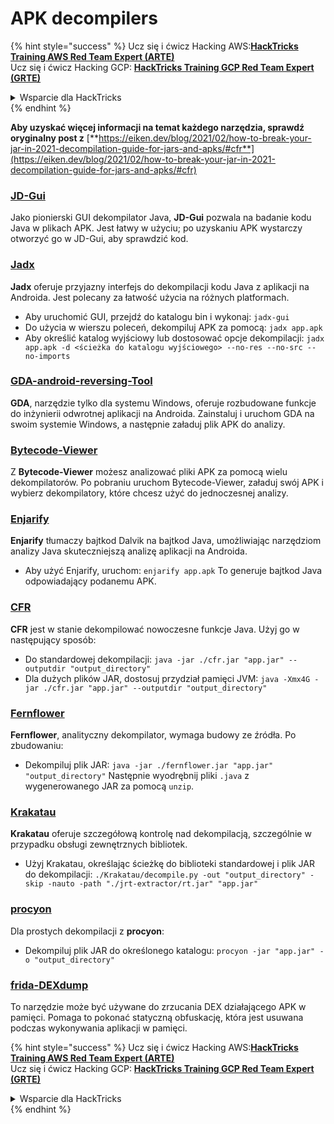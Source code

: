 # APK decompilers

{% hint style="success" %}
Ucz się i ćwicz Hacking AWS:<img src="../../.gitbook/assets/arte.png" alt="" data-size="line">[**HackTricks Training AWS Red Team Expert (ARTE)**](https://training.hacktricks.xyz/courses/arte)<img src="../../.gitbook/assets/arte.png" alt="" data-size="line">\
Ucz się i ćwicz Hacking GCP: <img src="../../.gitbook/assets/grte.png" alt="" data-size="line">[**HackTricks Training GCP Red Team Expert (GRTE)**<img src="../../.gitbook/assets/grte.png" alt="" data-size="line">](https://training.hacktricks.xyz/courses/grte)

<details>

<summary>Wsparcie dla HackTricks</summary>

* Sprawdź [**plany subskrypcyjne**](https://github.com/sponsors/carlospolop)!
* **Dołącz do** 💬 [**grupy Discord**](https://discord.gg/hRep4RUj7f) lub [**grupy telegramowej**](https://t.me/peass) lub **śledź** nas na **Twitterze** 🐦 [**@hacktricks\_live**](https://twitter.com/hacktricks\_live)**.**
* **Podziel się sztuczkami hackingowymi, przesyłając PR-y do** [**HackTricks**](https://github.com/carlospolop/hacktricks) i [**HackTricks Cloud**](https://github.com/carlospolop/hacktricks-cloud) repozytoriów github.

</details>
{% endhint %}

**Aby uzyskać więcej informacji na temat każdego narzędzia, sprawdź oryginalny post z** [**https://eiken.dev/blog/2021/02/how-to-break-your-jar-in-2021-decompilation-guide-for-jars-and-apks/#cfr**](https://eiken.dev/blog/2021/02/how-to-break-your-jar-in-2021-decompilation-guide-for-jars-and-apks/#cfr)

### [JD-Gui](https://github.com/java-decompiler/jd-gui)

Jako pionierski GUI dekompilator Java, **JD-Gui** pozwala na badanie kodu Java w plikach APK. Jest łatwy w użyciu; po uzyskaniu APK wystarczy otworzyć go w JD-Gui, aby sprawdzić kod.

### [Jadx](https://github.com/skylot/jadx)

**Jadx** oferuje przyjazny interfejs do dekompilacji kodu Java z aplikacji na Androida. Jest polecany za łatwość użycia na różnych platformach.

* Aby uruchomić GUI, przejdź do katalogu bin i wykonaj: `jadx-gui`
* Do użycia w wierszu poleceń, dekompiluj APK za pomocą: `jadx app.apk`
* Aby określić katalog wyjściowy lub dostosować opcje dekompilacji: `jadx app.apk -d <ścieżka do katalogu wyjściowego> --no-res --no-src --no-imports`

### [GDA-android-reversing-Tool](https://github.com/charles2gan/GDA-android-reversing-Tool)

**GDA**, narzędzie tylko dla systemu Windows, oferuje rozbudowane funkcje do inżynierii odwrotnej aplikacji na Androida. Zainstaluj i uruchom GDA na swoim systemie Windows, a następnie załaduj plik APK do analizy.

### [Bytecode-Viewer](https://github.com/Konloch/bytecode-viewer/releases)

Z **Bytecode-Viewer** możesz analizować pliki APK za pomocą wielu dekompilatorów. Po pobraniu uruchom Bytecode-Viewer, załaduj swój APK i wybierz dekompilatory, które chcesz użyć do jednoczesnej analizy.

### [Enjarify](https://github.com/Storyyeller/enjarify)

**Enjarify** tłumaczy bajtkod Dalvik na bajtkod Java, umożliwiając narzędziom analizy Java skuteczniejszą analizę aplikacji na Androida.

* Aby użyć Enjarify, uruchom: `enjarify app.apk` To generuje bajtkod Java odpowiadający podanemu APK.

### [CFR](https://github.com/leibnitz27/cfr)

**CFR** jest w stanie dekompilować nowoczesne funkcje Java. Użyj go w następujący sposób:

* Do standardowej dekompilacji: `java -jar ./cfr.jar "app.jar" --outputdir "output_directory"`
* Dla dużych plików JAR, dostosuj przydział pamięci JVM: `java -Xmx4G -jar ./cfr.jar "app.jar" --outputdir "output_directory"`

### [Fernflower](https://github.com/JetBrains/intellij-community/tree/master/plugins/java-decompiler/engine)

**Fernflower**, analityczny dekompilator, wymaga budowy ze źródła. Po zbudowaniu:

* Dekompiluj plik JAR: `java -jar ./fernflower.jar "app.jar" "output_directory"` Następnie wyodrębnij pliki `.java` z wygenerowanego JAR za pomocą `unzip`.

### [Krakatau](https://github.com/Storyyeller/Krakatau)

**Krakatau** oferuje szczegółową kontrolę nad dekompilacją, szczególnie w przypadku obsługi zewnętrznych bibliotek.

* Użyj Krakatau, określając ścieżkę do biblioteki standardowej i plik JAR do dekompilacji: `./Krakatau/decompile.py -out "output_directory" -skip -nauto -path "./jrt-extractor/rt.jar" "app.jar"`

### [procyon](https://github.com/mstrobel/procyon)

Dla prostych dekompilacji z **procyon**:

* Dekompiluj plik JAR do określonego katalogu: `procyon -jar "app.jar" -o "output_directory"`

### [frida-DEXdump](https://github.com/hluwa/frida-dexdump)

To narzędzie może być używane do zrzucania DEX działającego APK w pamięci. Pomaga to pokonać statyczną obfuskację, która jest usuwana podczas wykonywania aplikacji w pamięci.

{% hint style="success" %}
Ucz się i ćwicz Hacking AWS:<img src="../../.gitbook/assets/arte.png" alt="" data-size="line">[**HackTricks Training AWS Red Team Expert (ARTE)**](https://training.hacktricks.xyz/courses/arte)<img src="../../.gitbook/assets/arte.png" alt="" data-size="line">\
Ucz się i ćwicz Hacking GCP: <img src="../../.gitbook/assets/grte.png" alt="" data-size="line">[**HackTricks Training GCP Red Team Expert (GRTE)**<img src="../../.gitbook/assets/grte.png" alt="" data-size="line">](https://training.hacktricks.xyz/courses/grte)

<details>

<summary>Wsparcie dla HackTricks</summary>

* Sprawdź [**plany subskrypcyjne**](https://github.com/sponsors/carlospolop)!
* **Dołącz do** 💬 [**grupy Discord**](https://discord.gg/hRep4RUj7f) lub [**grupy telegramowej**](https://t.me/peass) lub **śledź** nas na **Twitterze** 🐦 [**@hacktricks\_live**](https://twitter.com/hacktricks\_live)**.**
* **Podziel się sztuczkami hackingowymi, przesyłając PR-y do** [**HackTricks**](https://github.com/carlospolop/hacktricks) i [**HackTricks Cloud**](https://github.com/carlospolop/hacktricks-cloud) repozytoriów github.

</details>
{% endhint %}
